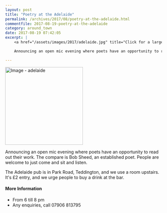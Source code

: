 ```yaml
---
layout: post
title: "Poetry at the Adelaide"
permalink: /archives/2017/08/poetry-at-the-adelaide.html
commentfile: 2017-08-19-poetry-at-the-adelaide
category: around_town
date: 2017-08-19 07:42:05
excerpt: |
    <a href="/assets/images/2017/adelaide.jpg" title="Click for a larger image"><img src="/assets/images/2017/adelaide-thumb.jpg" width="150" alt="Image - adelaide"  class="photo right"/></a>

    Announcing an open mic evening where poets have an opportunity to read out their work.  The compare is Bob Sheed, an established poet.  People are welcome to just come and sit and listen.

---
```


<a href="/assets/images/2017/adelaide.jpg" title="Click for a larger image"><img src="/assets/images/2017/adelaide-thumb.jpg" width="250" alt="Image - adelaide"  class="photo right"/></a>

Announcing an open mic evening where poets have an opportunity to read out their work. The compare is Bob Sheed, an established poet. People are welcome to just come and sit and listen.

The Adelaide pub is in Park Road, Teddington, and we use a room upstairs. It's £2 entry, and we urge people to buy a drink at the bar.

#### More Information

-   From 6 till 8 pm
-   Any enquiries, call 07906 813795
